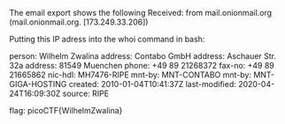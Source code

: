 The email export shows the following Received: from mail.onionmail.org (mail.onionmail.org. [173.249.33.206])

Putting this IP adress into the whoi command in bash:

person: Wilhelm Zwalina address: Contabo GmbH address: Aschauer Str. 32a address: 81549 Muenchen phone: +49 89 21268372 fax-no: +49 89 21665862 nic-hdl: MH7476-RIPE mnt-by: MNT-CONTABO mnt-by: MNT-GIGA-HOSTING created: 2010-01-04T10:41:37Z last-modified: 2020-04-24T16:09:30Z source: RIPE

flag: picoCTF{WilhelmZwalina}
